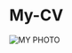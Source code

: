 # My-CV

![MY PHOTO](https://github.com/user-attachments/assets/66ae6cb5-099d-4ac9-ac1e-7a894cf171a2)
